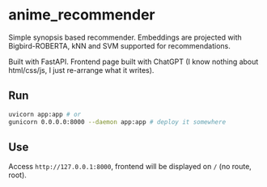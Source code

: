 # anime_recommender
Simple synopsis based recommender. Embeddings are projected with Bigbird-ROBERTA, kNN and SVM supported for recommendations.

Built with FastAPI. Frontend page built with ChatGPT (I know nothing about html/css/js, I just re-arrange what it writes).

## Run

```sh
uvicorn app:app # or
gunicorn 0.0.0.0:8000 --daemon app:app # deploy it somewhere
```

## Use

Access ```http://127.0.0.1:8000```, frontend will be displayed on ```/``` (no route, root).

